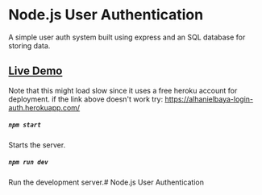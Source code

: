 # Node.js User Authentication

A simple user auth system built using express and an SQL database for storing data.


## [Live Demo](https://alhanielbaya-login-auth.herokuapp.com/)

Note that this might load slow since it uses a free heroku account for deployment. if the link above doesn't work try:
https://alhanielbaya-login-auth.herokuapp.com/



##### ``` npm start ```

Starts the server.

##### ``` npm run dev ```

Run the development server.# Node.js User Authentication
